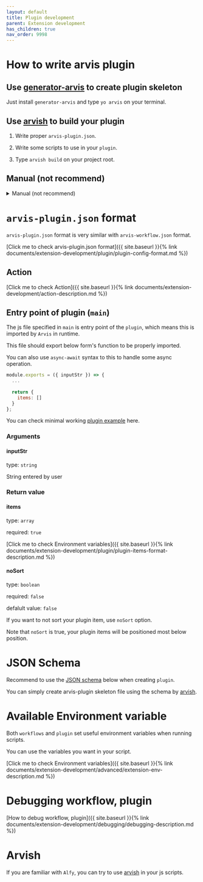 ```yaml
---
layout: default
title: Plugin development
parent: Extension development
has_children: true
nav_order: 9998
---
```


# How to write arvis plugin

## Use [generator-arvis](https://github.com/jopemachine/generator-arvis) to create plugin skeleton

Just install `generator-arvis` and type `yo arvis` on your terminal.

## Use [arvish](https://github.com/jopemachine/arvish) to build your plugin

1. Write proper `arvis-plugin.json`.

2. Write some scripts to use in your `plugin`.

3. Type `arvish build` on your project root.

## Manual (not recommend)

<details><summary>Manual (not recommend)</summary>
<p>

1. Write proper `arvis-plugin.json`.
2. Write some scripts to use in your `plugin`.
3. Compress the scripts used in the `plugin` into a `.zip` file with the `arvis-plugin.json`.
4. Change the `.zip` file's extension to `.arvisplugin`
</p>
</details>

# `arvis-plugin.json` format

`arvis-plugin.json` format is very similar with `arvis-workflow.json` format.

[Click me to check arvis-plugin.json format]({{ site.baseurl }}{% link documents/extension-development/plugin/plugin-config-format.md %})

## Action

[Click me to check Action]({{ site.baseurl }}{% link documents/extension-development/action-description.md %})

## Entry point of plugin (`main`)

The js file specified in `main` is entry point of the `plugin`, which means this is imported by `Arvis` in runtime.

This file should export below form's function to be properly imported.

You can also use `async-await` syntax to this to handle some async operation.

```js
module.exports = ({ inputStr }) => {
  ...
 
  return {
    items: []
  }
};
```

You can check minimal working [plugin example](https://github.com/jopemachine/arvis-calculator-plugin-example) here.

### Arguments

#### inputStr

type: `string`

String entered by user

### Return value

#### items

type: `array`

required: `true`

[Click me to check Environment variables]({{ site.baseurl }}{% link documents/extension-development/plugin/plugin-items-format-description.md %})

#### noSort

type: `boolean`

required: `false`

defalult value: `false`

If you want to not sort your plugin item, use `noSort` option.

Note that `noSort` is true, your plugin items will be positioned most below position.

# JSON Schema

Recommend to use the [JSON schema](https://github.com/jopemachine/arvis-extension-validator/blob/master/plugin-schema.json) below when creating `plugin`.

You can simply create arvis-plugin skeleton file using the schema by [arvish](https://github.com/jopemachine/arvish).

# Available Environment variable

Both `workflows` and `plugin` set useful environment variables when running scripts.

You can use the variables you want in your script.

[Click me to check Environment variables]({{ site.baseurl }}{% link documents/extension-development/advanced/extension-env-description.md %})

# Debugging workflow, plugin

[How to debug workflow, plugin]({{ site.baseurl }}{% link documents/extension-development/debugging/debugging-description.md %})

# Arvish

If you are familiar with `Alfy`, you can try to use [arvish](https://github.com/jopemachine/arvish) in your js scripts.